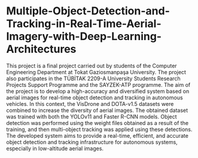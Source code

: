 # Multiple-Object-Detection-and-Tracking-in-Real-Time-Aerial-Imagery-with-Deep-Learning-Architectures
This project is a final project carried out by students of the Computer Engineering Department at Tokat Gaziosmanpaşa University. The project also participates in the TÜBİTAK 2209-A University Students Research Projects Support Programme and the SAYZEK-ATP programme.
The aim of the project is to develop a high-accuracy and diversified system based on aerial images for real-time object detection and tracking in autonomous vehicles.
In this context, the VisDrone and DOTA-v1.5 datasets were combined to increase the diversity of aerial images. The obtained dataset was trained with both the YOLOv11 and Faster R-CNN models. 
Object detection was performed using the weight files obtained as a result of the training, and then multi-object tracking was applied using these detections.
The developed system aims to provide a real-time, efficient, and accurate object detection and tracking infrastructure for autonomous systems, especially in low-altitude aerial images.
